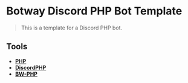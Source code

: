 # Botway Discord PHP Bot Template

> This is a template for a Discord PHP bot.

## Tools

- [**PHP**](https://www.php.net)
- [**DiscordPHP**](https://github.com/discord-php/DiscordPHP)
- [**BW-PHP**](https://github.com/botwayorg/discord-php/blob/main/src/botway.php)
